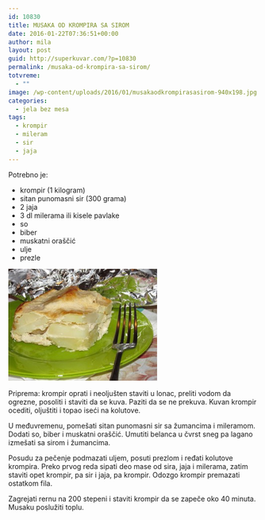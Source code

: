 ```yaml
---
id: 10830
title: MUSAKA OD KROMPIRA SA SIROM
date: 2016-01-22T07:36:51+00:00
author: mila
layout: post
guid: http://superkuvar.com/?p=10830
permalink: /musaka-od-krompira-sa-sirom/
totvreme:
  - ""
image: /wp-content/uploads/2016/01/musakaodkrompirasasirom-940x198.jpg
categories:
  - jela bez mesa
tags:
  - krompir
  - mileram
  - sir
  - jaja
---
```

Potrebno je:  
* krompir (1 kilogram)  
* sitan punomasni sir (300 grama)  
* 2 jaja  
* 3 dl milerama ili kisele pavlake  
* so  
* biber  
* muskatni oraščić  
* ulje  
* prezle

[<img class="alignnone size-medium wp-image-10831" src="/wp-content/uploads/2016/01/musakaodkrompirasasirom-300x225.jpg" alt="musakaodkrompirasasirom" width="300" height="225" />](/wp-content/uploads/2016/01/musakaodkrompirasasirom-e1453448100646.jpg)

Priprema: krompir oprati i neoljušten staviti u lonac, preliti vodom da ogrezne, posoliti i staviti da se kuva. Paziti da se ne prekuva. Kuvan krompir ocediti, oljuštiti i topao iseći na kolutove.

U međuvremenu, pomešati sitan punomasni sir sa žumancima i mileramom. Dodati so, biber i muskatni oraščić. Umutiti belanca u čvrst sneg pa lagano izmešati sa sirom i žumancima.

Posudu za pečenje podmazati uljem, posuti prezlom i ređati kolutove krompira. Preko prvog reda sipati deo mase od sira, jaja i milerama, zatim staviti opet krompir, pa sir i jaja, pa krompir. Odozgo krompir premazati ostatkom fila.

Zagrejati rernu na 200 stepeni i staviti krompir da se zapeče oko 40 minuta. Musaku poslužiti toplu.